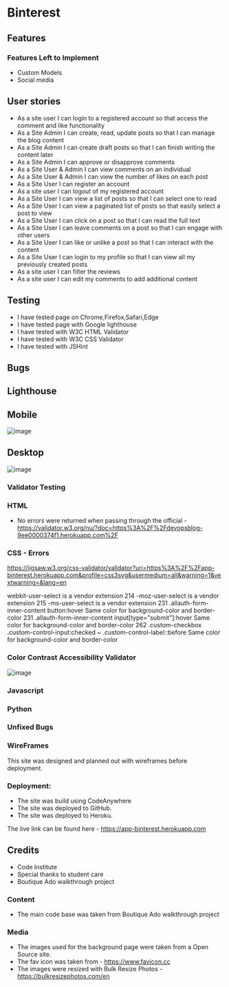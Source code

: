 # Binterest

## Features


### Features Left to Implement

- Custom Models
- Social media 



## User stories 

- As a site user I can login to a registered account so that access the comment and like functionality
- As a Site Admin I can create, read, update  posts so that I can manage the blog content
- As a Site Admin I can create draft posts so that I can finish writing the content later
- As a Site Admin I can approve or disapprove comments
- As a Site User & Admin I can view comments on an individual 
- As a Site User & Admin I can view the number of likes on each post 
- As a Site User I can register an account 
- As a site user I can logout of my registered account
- As a Site User I can view a list of posts so that I can select one to read
- As a Site User I can view a paginated list of posts so that easily select a post to view
- As a Site User I can click on a post so that I can read the full text
- As a Site User I can leave comments on a post so that I can engage with other users
- As a Site User I can like or unlike a post so that I can interact with the content
- As a Site User I can login to my profile so that I can view all my previously created posts
- As a site user I can filter the reviews 
- As a site user I can edit my comments to add additional content


## Testing
- I have tested page on Chrome,Firefox,Safari,Edge
- I have tested page with Google lighthouse
- I have tested with W3C HTML Validator
- I have tested with W3C CSS Validator
- I have tested with JSHint

## Bugs

## Lighthouse

## Mobile
![image](https://github.com/niallos11/binterest/assets/5288061/08f52d97-fa65-472d-a5da-85fee1b66a70)

## Desktop
![image](https://github.com/niallos11/binterest/assets/5288061/5616d7e1-3b5d-473c-96e2-c1fe1b3c8afd)


### Validator Testing

### HTML
- No errors were returned when passing through the official - https://validator.w3.org/nu/?doc=https%3A%2F%2Fdevopsblog-9ee0000374f1.herokuapp.com%2F


### CSS - Errors

https://jigsaw.w3.org/css-validator/validator?uri=https%3A%2F%2Fapp-binterest.herokuapp.com&profile=css3svg&usermedium=all&warning=1&vextwarning=&lang=en

webkit-user-select is a vendor extension
214		-moz-user-select is a vendor extension
215		-ms-user-select is a vendor extension
231	.allauth-form-inner-content button:hover	Same color for background-color and border-color
231	.allauth-form-inner-content input[type="submit"]:hover	Same color for background-color and border-color
262	.custom-checkbox .custom-control-input:checked ~ .custom-control-label::before	Same color for background-color and border-color


### Color Contrast Accessibility Validator
![image](https://github.com/niallos11/binterest/assets/5288061/85d21f66-9054-4422-a97e-5afbc3b20d05)


### Javascript


### Python


### Unfixed Bugs


### WireFrames
This site was designed and planned out with wireframes before deployment. 


### Deployment:
- The site was build using CodeAnywhere
- The site was deployed to GitHub.
- The site was deployed to Heroku.


The live link can be found here - https://app-binterest.herokuapp.com


## Credits
- Code Institute
- Special thanks to student care
- Boutique Ado walkthrough project


### Content
- The main code base was taken from Boutique Ado walkthrough project


### Media

- The images used for the background page were taken from a Open Source site.
- The fav icon was taken from - https://www.favicon.cc
- The images were resized with Bulk Resize Photos - https://bulkresizephotos.com/en

